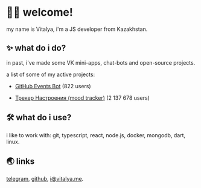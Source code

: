 
<h1>👨‍🦰 welcome!</h1>
<p>my name is Vitalya, i'm a JS developer from Kazakhstan.</p>
<h2>✨ what do i do?</h2>
<p>in past, i've made some VK mini-apps, chat-bots and open-source projects.</p>
<p>a list of some of my active projects:</p>
<ul>
<li>
<p><a href="https://vk.com/githubbot">GitHub Events Bot</a> (822 users)</p>
</li>
<li>
<p><a href="https://vk.com/moodapp">Трекер Настроения (mood tracker)</a> (2 137 678 users)</p>
</li>
</ul>
<h2>🛠️ what do i use?</h2>
<p>i like to work with:
git, typescript, react, node.js, docker, mongodb, dart, linux.</p>
<h2>🌏 links</h2>
<p><a href="https://t.me/vitalyavolyn">telegram</a>, <a href="https://github.com/vitalyavolyn">github</a>, <a href="mailto:i@vitalya.me">i@vitalya.me</a>.</p>

